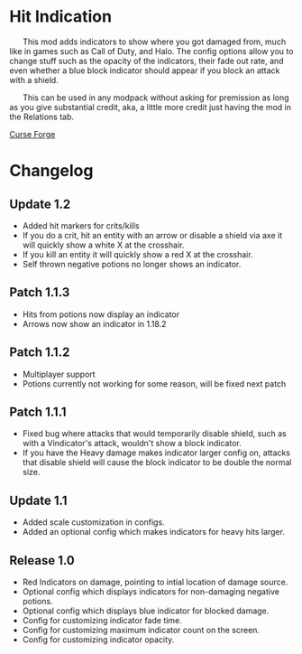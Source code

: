 # Hit Indication

&nbsp;&nbsp;&nbsp;&nbsp;&nbsp;&nbsp;This mod adds indicators to show where you got damaged from, much like in games such as Call of Duty, and Halo. The config options allow you to change stuff such as the opacity of the indicators, their fade out rate, and even whether a blue block indicator should appear if you block an attack with a shield.

&nbsp;&nbsp;&nbsp;&nbsp;&nbsp;&nbsp;This can be used in any modpack without asking for premission as long as you give substantial credit, aka, a little more credit just having the mod in the Relations tab.

[Curse Forge](https://www.curseforge.com/minecraft/mc-mods/hit-indication)

# Changelog

## Update 1.2
* Added hit markers for crits/kills
* If you do a crit, hit an entity with an arrow or disable a shield via axe it will quickly show a white X at the crosshair.
* If you kill an entity it will quickly show a red X at the crosshair.
* Self thrown negative potions no longer shows an indicator.

## Patch 1.1.3
* Hits from potions now display an indicator
* Arrows now show an indicator in 1.18.2

## Patch 1.1.2
* Multiplayer support
* Potions currently not working for some reason, will be fixed next patch

## Patch 1.1.1

* Fixed bug where attacks that would temporarily disable shield, such as with a Vindicator's attack, wouldn't show a block indicator.
* If you have the Heavy damage makes indicator larger config on, attacks that disable shield will cause the block indicator to be double the normal size.

## Update 1.1
* Added scale customization in configs.
* Added an optional config which makes indicators for heavy hits larger.

## Release 1.0
 * Red Indicators on damage, pointing to intial location of damage source.
 * Optional config which displays indicators for non-damaging negative potions.
 * Optional config which displays blue indicator for blocked damage.
 * Config for customizing indicator fade time.
 * Config for customizing maximum indicator count on the screen.
 * Config for customizing indicator opacity.

